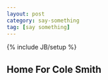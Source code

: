 ```yaml
---
layout: post
category: say-something
tag: [say something]
---
```

{% include JB/setup %}

## Home For Cole Smith
